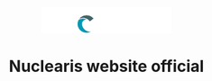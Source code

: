 <!-- Nuclearis README -->

<p align="center">
  <a href="https://nuclearis.com/">
    <img alt="Nuclearis Logo" src="src/img/icons/logo.svg" width="230" />
  </a>
</p>
<h1 align="center">
Nuclearis website official
</h1>